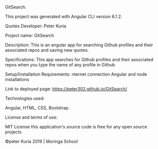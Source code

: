 GitSearch:

This project was generated with Angular CLI version 6.1.2.


Quotes Developer:
Peter Kuria


Project name:
GitSearch



Description:
This is an angular app for searching Github profiles and their associated repos and saving new quotes.


Specifications:
This app searches for Github profiles and their associated repos when you type the name of any profile in Github



Setup/Installation Requirements:
nternet connection
Angular and node installations


Link to deployed page:
https://peter302.github.io/GitSearch/


Technologies used:

Angular, HTML, CSS, Bootstrap.


License and terms of use:

MIT License this application's source code is free for any open source projects

©peter Kuria 2019 | Moringa School
